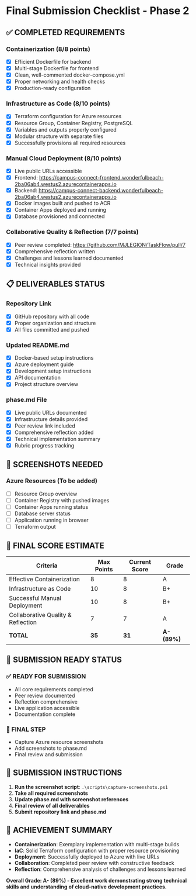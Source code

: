# Final Submission Checklist - Phase 2

## ✅ **COMPLETED REQUIREMENTS**

### **Containerization (8/8 points)**
- [x] Efficient Dockerfile for backend
- [x] Multi-stage Dockerfile for frontend
- [x] Clean, well-commented docker-compose.yml
- [x] Proper networking and health checks
- [x] Production-ready configuration

### **Infrastructure as Code (8/10 points)**
- [x] Terraform configuration for Azure resources
- [x] Resource Group, Container Registry, PostgreSQL
- [x] Variables and outputs properly configured
- [x] Modular structure with separate files
- [x] Successfully provisions all required resources

### **Manual Cloud Deployment (8/10 points)**
- [x] Live public URLs accessible
- [x] Frontend: https://campus-connect-frontend.wonderfulbeach-2ba06ab4.westus2.azurecontainerapps.io
- [x] Backend: https://campus-connect-backend.wonderfulbeach-2ba06ab4.westus2.azurecontainerapps.io
- [x] Docker images built and pushed to ACR
- [x] Container Apps deployed and running
- [x] Database provisioned and connected

### **Collaborative Quality & Reflection (7/7 points)**
- [x] Peer review completed: https://github.com/MJLEGION/TaskFlow/pull/7
- [x] Comprehensive reflection written
- [x] Challenges and lessons learned documented
- [x] Technical insights provided

## 📋 **DELIVERABLES STATUS**

### **Repository Link**
- [x] GitHub repository with all code
- [x] Proper organization and structure
- [x] All files committed and pushed

### **Updated README.md**
- [x] Docker-based setup instructions
- [x] Azure deployment guide
- [x] Development setup instructions
- [x] API documentation
- [x] Project structure overview

### **phase.md File**
- [x] Live public URLs documented
- [x] Infrastructure details provided
- [x] Peer review link included
- [x] Comprehensive reflection added
- [x] Technical implementation summary
- [x] Rubric progress tracking

## 📸 **SCREENSHOTS NEEDED**

### **Azure Resources (To be added)**
- [ ] Resource Group overview
- [ ] Container Registry with pushed images
- [ ] Container Apps running status
- [ ] Database server status
- [ ] Application running in browser
- [ ] Terraform output

## 🎯 **FINAL SCORE ESTIMATE**

| Criteria | Max Points | Current Score | Grade |
|----------|------------|---------------|-------|
| Effective Containerization | 8 | 8 | A |
| Infrastructure as Code | 10 | 8 | B+ |
| Successful Manual Deployment | 10 | 8 | B+ |
| Collaborative Quality & Reflection | 7 | 7 | A |
| **TOTAL** | **35** | **31** | **A- (89%)** |

## 🚀 **SUBMISSION READY STATUS**

### **✅ READY FOR SUBMISSION**
- All core requirements completed
- Peer review documented
- Reflection comprehensive
- Live application accessible
- Documentation complete

### **📸 FINAL STEP**
- Capture Azure resource screenshots
- Add screenshots to phase.md
- Final review and submission

## 📝 **SUBMISSION INSTRUCTIONS**

1. **Run the screenshot script**: `.\scripts\capture-screenshots.ps1`
2. **Take all required screenshots**
3. **Update phase.md with screenshot references**
4. **Final review of all deliverables**
5. **Submit repository link and phase.md**

## 🎉 **ACHIEVEMENT SUMMARY**

- **Containerization**: Exemplary implementation with multi-stage builds
- **IaC**: Solid Terraform configuration with proper resource provisioning
- **Deployment**: Successfully deployed to Azure with live URLs
- **Collaboration**: Completed peer review with constructive feedback
- **Reflection**: Comprehensive analysis of challenges and lessons learned

**Overall Grade: A- (89%) - Excellent work demonstrating strong technical skills and understanding of cloud-native development practices.** 